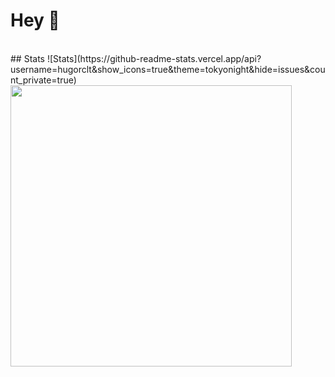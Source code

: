 # Hey 👋
<br />
## Stats
![Stats](https://github-readme-stats.vercel.app/api?username=hugorclt&show_icons=true&theme=tokyonight&hide=issues&count_private=true)
<img src="https://github-readme-stats.vercel.app/api/top-langs/?username=hugorclt&layout=compact&theme=gotham" length="100" width="450">
